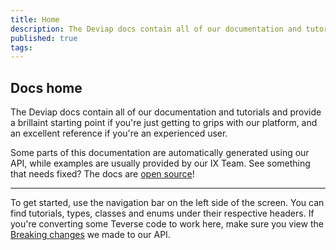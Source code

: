 ```yaml
---
title: Home
description: The Deviap docs contain all of our documentation and tutorials and provide a brillaint starting point if you're just getting to grips with our platform, and an excellent reference if you're an experienced user.
published: true
tags: 
---
```


## Docs home

The Deviap docs contain all of our documentation and tutorials and provide a brillaint starting point if you're just getting to grips with our platform, and an excellent reference if you're an experienced user.

Some parts of this documentation are automatically generated using our API, while examples are usually provided by our IX Team.
See something that needs fixed? The docs are [open source](https://github.com/deviap/docs)!

------
To get started, use the navigation bar on the left side of the screen. You can find tutorials, types, classes and enums under their respective headers.
If you're converting some Teverse code to work here, make sure you view the [Breaking changes](https://deviap.com/docs/breaking-changes) we made to our API.
